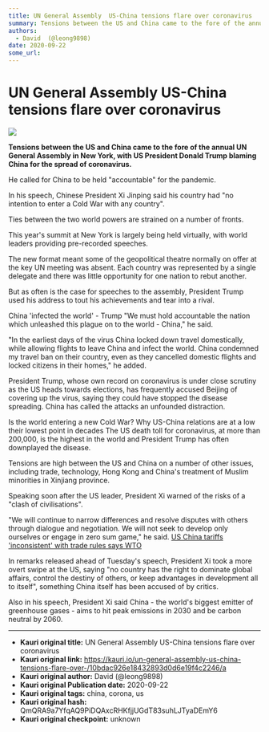 ```yaml
---
title: UN General Assembly  US-China tensions flare over coronavirus
summary: Tensions between the US and China came to the fore of the annual UN General Assembly in New York, with US President Donald Trump blaming China for the spread of
authors:
  - David  (@leong9898)
date: 2020-09-22
some_url: 
---
```


# UN General Assembly  US-China tensions flare over coronavirus

![](https://ipfs.infura.io/ipfs/QmZnTUq5GXDr6Hn5LqREfSPt7r8hBnoPBPzXjXkgbdvtFx)


**Tensions between the US and China came to the fore of the annual UN General Assembly in New York, with US President Donald Trump blaming China for the spread of coronavirus.**

He called for China to be held "accountable" for the pandemic.

In his speech, Chinese President Xi Jinping said his country had "no intention to enter a Cold War with any country".

Ties between the two world powers are strained on a number of fronts.

This year's summit at New York is largely being held virtually, with world leaders providing pre-recorded speeches.

The new format meant some of the geopolitical theatre normally on offer at the key UN meeting was absent. Each country was represented by a single delegate and there was little opportunity for one nation to rebut another.

But as often is the case for speeches to the assembly, President Trump used his address to tout his achievements and tear into a rival.

China 'infected the world' - Trump
"We must hold accountable the nation which unleashed this plague on to the world - China," he said.

"In the earliest days of the virus China locked down travel domestically, while allowing flights to leave China and infect the world. China condemned my travel ban on their country, even as they cancelled domestic flights and locked citizens in their homes," he added.

President Trump, whose own record on coronavirus is under close scrutiny as the US heads towards elections, has frequently accused Beijing of covering up the virus, saying they could have stopped the disease spreading. China has called the attacks an unfounded distraction.

Is the world entering a new Cold War?
Why US-China relations are at a low their lowest point in decades
The US death toll for coronavirus, at more than 200,000, is the highest in the world and President Trump has often downplayed the disease.

Tensions are high between the US and China on a number of other issues, including trade, technology, Hong Kong and China's treatment of Muslim minorities in Xinjiang province.

Speaking soon after the US leader, President Xi warned of the risks of a "clash of civilisations".

"We will continue to narrow differences and resolve disputes with others through dialogue and negotiation. We will not seek to develop only ourselves or engage in zero sum game," he said.
[](https://www.bbc.co.uk/news/business-54155809)
[US China tariffs 'inconsistent' with trade rules says WTO](https://www.bbc.co.uk/news/business-54168419)

In remarks released ahead of Tuesday's speech, President Xi took a more overt swipe at the US, saying "no country has the right to dominate global affairs, control the destiny of others, or keep advantages in development all to itself", something China itself has been accused of by critics.

Also in his speech, President Xi said China - the world's biggest emitter of greenhouse gases - aims to hit peak emissions in 2030 and be carbon neutral by 2060.


---

- **Kauri original title:** UN General Assembly  US-China tensions flare over coronavirus
- **Kauri original link:** https://kauri.io/un-general-assembly-us-china-tensions-flare-over-/10bdac926e18432893d0d6e19f4c2246/a
- **Kauri original author:** David  (@leong9898)
- **Kauri original Publication date:** 2020-09-22
- **Kauri original tags:** china, corona, us
- **Kauri original hash:** QmQRA9a7YfqAQ9PiDQAxcRHKfjjUGdT83suhLJTyaDEmY6
- **Kauri original checkpoint:** unknown



